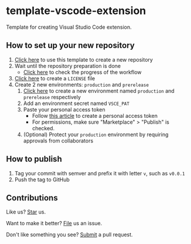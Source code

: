 # template-vscode-extension

Template for creating Visual Studio Code extension.

## How to set up your new repository

1. [Click here](https://github.com/compulim/template-vscode-extension/generate) to use this template to create a new repository
1. Wait until the repository preparation is done
   - [Click here](../../actions/workflows/set-up-scaffold.yml) to check the progress of the workflow
1. [Click here](../../community/license/new?branch=main&filename=LICENSE) to create a `LICENSE` file
1. Create 2 new environments: `production` and `prerelease`
   1. [Click here](../../settings/environments/new) to create a new environment named `production` and `prerelease` respectively
   1. Add an environment secret named `VSCE_PAT`
   1. Paste your personal access token
      - Follow [this article](https://learn.microsoft.com/en-us/azure/devops/organizations/accounts/use-personal-access-tokens-to-authenticate?view=azure-devops&tabs=Windows) to create a personal access token
      - For permissions, make sure "Marketplace" > "Publish" is checked.
   1. (Optional) Protect your `production` environment by requiring approvals from collaborators

## How to publish

1. Tag your commit with semver and prefix it with letter `v`, such as `v0.0.1`
1. Push the tag to GitHub

## Contributions

Like us? [Star](../../stargazers) us.

Want to make it better? [File](../../issues) us an issue.

Don't like something you see? [Submit](../../pulls) a pull request.
